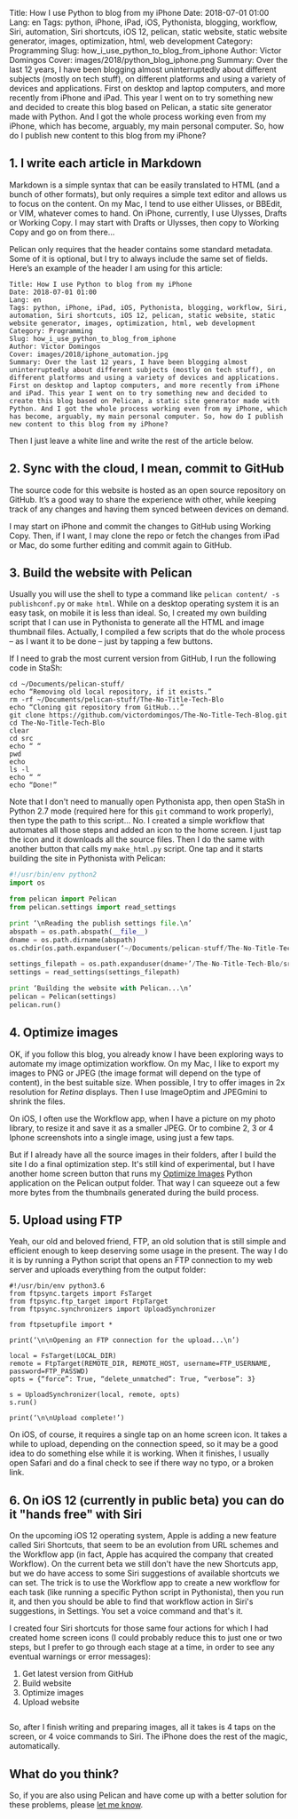 Title: How I use Python to blog from my iPhone 
Date: 2018-07-01 01:00
Lang: en
Tags: python, iPhone, iPad, iOS, Pythonista, blogging, workflow, Siri, automation, Siri shortcuts, iOS 12, pelican, static website, static website generator, images, optimization, html, web development
Category: Programming
Slug: how_i_use_python_to_blog_from_iphone
Author: Victor Domingos
Cover: images/2018/python_blog_iphone.png
Summary: Over the last 12 years, I have been blogging almost uninterruptedly about different subjects (mostly on tech stuff), on different platforms and using a variety of devices and applications. First on desktop and laptop computers, and more recently from iPhone and iPad. This year I went on to try something new and decided to create this blog based on Pelican, a static site generator made with Python. And I got the whole process working even from my iPhone, which has become, arguably, my main personal computer. So, how do I publish new content to this blog from my iPhone?


## 1. I write each article in Markdown
Markdown is a simple syntax that can be easily translated to HTML (and a bunch of other formats), but only requires a simple text editor and allows us to focus on the content. On my Mac, I tend to use either Ulisses, or BBEdit, or VIM, whatever comes to hand. On iPhone, currently, I use Ulysses, Drafts or Working Copy. I may start with Drafts or Ulysses, then copy to Working Copy and go on from there... 

Pelican only requires that the header contains some standard metadata. Some of it is optional, but I try to always include the same set of fields. Here’s an example of the header I am using for this article:

```
Title: How I use Python to blog from my iPhone 
Date: 2018-07-01 01:00
Lang: en
Tags: python, iPhone, iPad, iOS, Pythonista, blogging, workflow, Siri, automation, Siri shortcuts, iOS 12, pelican, static website, static website generator, images, optimization, html, web development
Category: Programming
Slug: how_i_use_python_to_blog_from_iphone
Author: Victor Domingos
Cover: images/2018/iphone_automation.jpg
Summary: Over the last 12 years, I have been blogging almost uninterruptedly about different subjects (mostly on tech stuff), on different platforms and using a variety of devices and applications. First on desktop and laptop computers, and more recently from iPhone and iPad. This year I went on to try something new and decided to create this blog based on Pelican, a static site generator made with Python. And I got the whole process working even from my iPhone, which has become, arguably, my main personal computer. So, how do I publish new content to this blog from my iPhone?
```

Then I just leave a white line and write the rest of the article below.


## 2. Sync with the cloud, I mean, commit to GitHub 
The source code for this website is hosted as an open source repository on GitHub. It’s a good way to share the experience with other, while keeping track of any changes and having them synced between devices on demand.

I may start on iPhone and commit the changes to GitHub using Working Copy. Then, if I want, I may clone the repo or fetch the changes from iPad or Mac, do some further editing and commit again to GitHub.


## 3. Build the website with Pelican

Usually you will use the shell to type a command like `pelican content/ -s publishconf.py` or `make html`. While on a desktop operating system it is an easy task, on mobile it is less than ideal. So, I created my own building script that I can use in Pythonista to generate all the HTML and image thumbnail files. Actually, I compiled a few scripts that do the whole process – as I want it to be done – just by tapping a few buttons. 

If I need to grab the most current version from GitHub, I run the following code in StaSh:

```
cd ~/Documents/pelican-stuff/
echo “Removing old local repository, if it exists.”
rm -rf ~/Documents/pelican-stuff/The-No-Title-Tech-Blo
echo “Cloning git repository from GitHub...”
git clone https://github.com/victordomingos/The-No-Title-Tech-Blog.git
cd The-No-Title-Tech-Blo
clear
cd src
echo “ “
pwd
echo
ls -l
echo “ “
echo “Done!”
```

Note that I don't need to manually open Pythonista app, then open StaSh in Python 2.7 mode (required here for this `git` command to work properly), then type the path to this script... No. I created a simple workflow that automates all those steps and added an icon to the home screen. I just tap the icon and it downloads all the source files. Then I do the same with another button that calls my `make_html.py` script. One tap and it starts building the site in Pythonista with Pelican:

``` python
#!/usr/bin/env python2
import os

from pelican import Pelican
from pelican.settings import read_settings

print ‘\nReading the publish settings file.\n’
abspath = os.path.abspath(__file__)
dname = os.path.dirname(abspath)
os.chdir(os.path.expanduser(‘~/Documents/pelican-stuff/The-No-Title-Tech-Blo/src’))

settings_filepath = os.path.expanduser(dname+’/The-No-Title-Tech-Blo/src/publishconf.py’)
settings = read_settings(settings_filepath)

print ‘Building the website with Pelican...\n’
pelican = Pelican(settings)
pelican.run()
```

##  4. Optimize images
OK, if you follow this blog, you already know I have been exploring ways to automate my image optimization workflow. On my Mac, I like to export my images to PNG or JPEG (the image format will depend on the type of content), in the best suitable size. When possible, I try to offer images in 2x resolution for *Retina* displays. Then I use ImageOptim and JPEGmini to shrink the files.

On iOS, I often use the Workflow app, when I have a picture on my photo library, to resize it and save it as a smaller JPEG. Or to combine 2, 3 or 4 Iphone screenshots into a single image, using just a few taps.

But if I already have all the source images in their folders, after I build the site I do a final optimization step. It's still kind of experimental, but I have another home screen button that runs my  [Optimize Images]({filename}/pages/projects/optimize-images.md) Python application on the Pelican output folder. That way I can squeeze out a few more bytes from the thumbnails generated during the build process.

## 5. Upload using FTP
Yeah, our old and beloved friend, FTP, an old solution that is still simple and efficient enough to keep deserving some usage in the present. The way I do it is by running a Python script that opens an FTP connection to my web server and uploads everything from the output folder:

```
#!/usr/bin/env python3.6
from ftpsync.targets import FsTarget
from ftpsync.ftp_target import FtpTarget
from ftpsync.synchronizers import UploadSynchronizer

from ftpsetupfile import *

print(‘\n\nOpening an FTP connection for the upload...\n’)

local = FsTarget(LOCAL_DIR)
remote = FtpTarget(REMOTE_DIR, REMOTE_HOST, username=FTP_USERNAME, password=FTP_PASSWD)
opts = {“force”: True, “delete_unmatched”: True, “verbose”: 3}

s = UploadSynchronizer(local, remote, opts)
s.run()

print(‘\n\nUpload complete!’)
```

On iOS, of course, it requires a single tap on an home screen icon. It takes a while to upload, depending on the connection speed, so it may be a good idea to do something else while it is working. When it finishes, I usually open Safari and do a final check to see if there way no typo, or a broken link.

## 6. On iOS 12 (currently in public beta) you can do it "hands free" with Siri
On the upcoming iOS 12 operating system, Apple is adding a new feature called Siri Shortcuts, that seem to be an evolution from URL schemes and the Workflow app (in fact, Apple has acquired the company that created Workflow). On the current beta we still don't have the new Shortcuts app, but we do have access to some Siri suggestions of available shortcuts we can set. The trick is to use the Workflow app to create a new workflow for each task (like running a specific Python script in Pythonista), then you run it, and then you should be able to find that workflow action in Siri's suggestions, in Settings. You set a voice command and that's it.

I created four Siri shortcuts for those same four actions for which I had created home screen icons (I could probably reduce this to just one or two steps, but I prefer to go through each stage at a time, in order to see any eventual warnings or error messages):

1. Get latest version from GitHub 
2. Build website
3. Optimize images
4. Upload website

![]()

So, after I finish writing and preparing images, all it takes is 4 taps on the screen, or 4 voice commands to Siri. The iPhone does the rest of the magic, automatically.


## What do you think?
So, if you are also using Pelican and have come up with a better solution for these problems, please [let me know](https://victordomingos.com/contactos/). 
